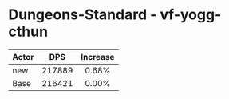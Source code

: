 # Dungeons-Standard - vf-yogg-cthun
| Actor | DPS | Increase |
|---|:---:|:---:|
|new|217889|0.68%|
|Base|216421|0.00%|
